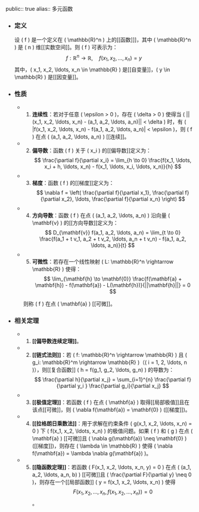 public:: true
alias:: 多元函数

- ### 定义
  
  设 \( f \) 是一个定义在 \( \mathbb{R}^n \) 上的[[函数]]]，其中 \( \mathbb{R}^n \) 是 \( n \) 维[[实数空间]]。则 \( f \) 可表示为：
  $$ f: \mathbb{R}^n \rightarrow \mathbb{R}, \quad f(x_1, x_2, \ldots, x_n) = y $$
  其中，\( x_1, x_2, \ldots, x_n \in \mathbb{R} \) 是[[自变量]]，\( y \in \mathbb{R} \) 是[[因变量]]。
- ### 性质
	- 1. **连续性**：若对于任意 \( \epsilon > 0 \)，存在 \( \delta > 0 \) 使得当 \( ||(x_1, x_2, \ldots, x_n) - (a_1, a_2, \ldots, a_n)|| < \delta \) 时，有 \( |f(x_1, x_2, \ldots, x_n) - f(a_1, a_2, \ldots, a_n)| < \epsilon \)，则 \( f \) 在点 \( (a_1, a_2, \ldots, a_n) \) [[连续]]。
	- 2. **偏导数**：函数 \( f \) 关于 \( x_i \) 的[[偏导数]]定义为：
	   $$ \frac{\partial f}{\partial x_i} = \lim_{h \to 0} \frac{f(x_1, \ldots, x_i + h, \ldots, x_n) - f(x_1, \ldots, x_i, \ldots, x_n)}{h} $$
	- 3. **梯度**：函数 \( f \) 的[[梯度]]定义为：
	   $$ \nabla f = \left( \frac{\partial f}{\partial x_1}, \frac{\partial f}{\partial x_2}, \ldots, \frac{\partial f}{\partial x_n} \right) $$
	- 4. **方向导数**：函数 \( f \) 在点 \( (a_1, a_2, \ldots, a_n) \) 沿向量 \( \mathbf{v} \) 的[[方向导数]]定义为：
	  $$ D_{\mathbf{v}} f(a_1, a_2, \ldots, a_n) = \lim_{t \to 0} \frac{f(a_1 + t v_1, a_2 + t v_2, \ldots, a_n + t v_n) - f(a_1, a_2, \ldots, a_n)}{t} $$
	- 5. **可微性**：若存在一个线性映射 \( L: \mathbb{R}^n \rightarrow \mathbb{R} \) 使得：
	   $$ \lim_{\mathbf{h} \to \mathbf{0}} \frac{f(\mathbf{a} + \mathbf{h}) - f(\mathbf{a}) - L(\mathbf{h})}{||\mathbf{h}||} = 0 $$
	  
	   则称 \( f \) 在点 \( \mathbf{a} \) [[可微]]。
- ### 相关定理
	- 1. **[[偏导数连续定理]]**。
	- 2. **[[链式法则]]**：若 \( f: \mathbb{R}^n \rightarrow \mathbb{R} \) 且 \( g_i: \mathbb{R}^m \rightarrow \mathbb{R} \)（\( i = 1, 2, \ldots, n \)），则[[复合函数]] \( h = f(g_1, g_2, \ldots, g_n) \) 的导数为：
	   $$ \frac{\partial h}{\partial x_j} = \sum_{i=1}^{n} \frac{\partial f}{\partial y_i
	  } \frac{\partial g_i}{\partial x_j} $$
	- 3. **[[极值定理]]**：若函数 \( f \) 在点 \( \mathbf{a} \) 取得[[局部极值]]且在该点[[可微]]，则 \( \nabla f(\mathbf{a}) = \mathbf{0} \) ([[梯度]])。
	- 4. **[[拉格朗日乘数法]]**：用于求解在约束条件 \( g(x_1, x_2, \ldots, x_n) = 0 \) 下 \( f(x_1, x_2, \ldots, x_n) \) 的极值问题。如果 \( f \) 和 \( g \) 在点 \( \mathbf{a} \) [[可微]]且 \( \nabla g(\mathbf{a}) \neq \mathbf{0} \)([[梯度]])，则存在 \( \lambda \in \mathbb{R} \) 使得 \( \nabla f(\mathbf{a}) = \lambda \nabla g(\mathbf{a}) \)。
	- 5. **[[隐函数定理]]**：若函数 \( F(x_1, x_2, \ldots, x_n, y) = 0 \) 在点 \( (a_1, a_2, \ldots, a_n, b) \) [[可微]]且 \( \frac{\partial F}{\partial y} \neq 0 \)，则存在一个[[局部函数]] \( y = f(x_1, x_2, \ldots, x_n) \) 使得 
	  $$ F(x_1, x_2, \ldots, x_n, f(x_1, x_2, \ldots, x_n)) = 0 $$。